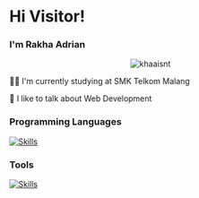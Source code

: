 <h1 align="left">Hi Visitor!</h1>
<h3 align="left">I'm Rakha Adrian</h3>

<p align="center"> <img src="https://komarev.com/ghpvc/?username=khaaisnt&label=Profile%20views&color=0e75b6&style=flat" alt="khaaisnt" /> </p>

👨‍💻 I'm currently studying at SMK Telkom Malang

💬 I like to talk about Web Development

<h3>Programming Languages</h3>

[![Skills](https://skillicons.dev/icons?i=html,css,js,ts,java,react,nextjs,nodejs,express,mysql,tailwind,bootstrap&perline=13)](#)

<h3>Tools</h3>

[![Skills](https://skillicons.dev/icons?i=figma,postman,git,github&perline=13)](#)
